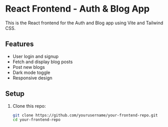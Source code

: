# React Frontend - Auth & Blog App

This is the React frontend for the Auth and Blog app using Vite and Tailwind CSS.

## Features

- User login and signup
- Fetch and display blog posts
- Post new blogs
- Dark mode toggle
- Responsive design

## Setup

1. Clone this repo:

   ```bash
   git clone https://github.com/yourusername/your-frontend-repo.git
   cd your-frontend-repo